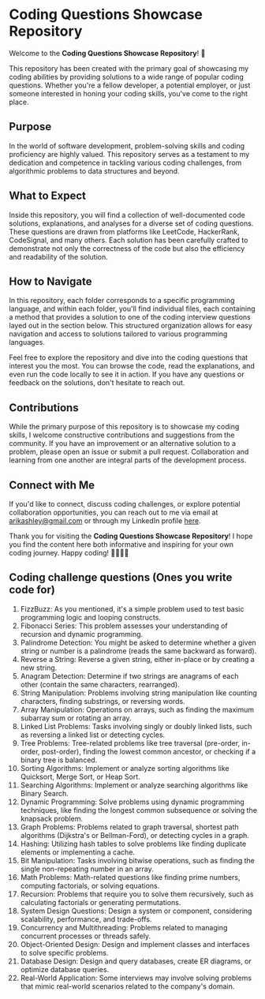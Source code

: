 # Coding Questions Showcase Repository

Welcome to the **Coding Questions Showcase Repository**! 🚀

This repository has been created with the primary goal of showcasing my coding abilities by providing solutions to a wide range of popular coding questions. Whether you're a fellow developer, a potential employer, or just someone interested in honing your coding skills, you've come to the right place.

## Purpose

In the world of software development, problem-solving skills and coding proficiency are highly valued. This repository serves as a testament to my dedication and competence in tackling various coding challenges, from algorithmic problems to data structures and beyond.

## What to Expect

Inside this repository, you will find a collection of well-documented code solutions, explanations, and analyses for a diverse set of coding questions. These questions are drawn from platforms like LeetCode, HackerRank, CodeSignal, and many others. Each solution has been carefully crafted to demonstrate not only the correctness of the code but also the efficiency and readability of the solution.

## How to Navigate

In this repository, each folder corresponds to a specific programming language, and within each folder, you'll find individual files, each containing a method that provides a solution to one of the coding interview questions layed out in the section below.
This structured organization allows for easy navigation and access to solutions tailored to various programming languages.

Feel free to explore the repository and dive into the coding questions that interest you the most. You can browse the code, read the explanations, and even run the code locally to see it in action. If you have any questions or feedback on the solutions, don't hesitate to reach out.

## Contributions

While the primary purpose of this repository is to showcase my coding skills, I welcome constructive contributions and suggestions from the community. If you have an improvement or an alternative solution to a problem, please open an issue or submit a pull request. Collaboration and learning from one another are integral parts of the development process.

## Connect with Me

If you'd like to connect, discuss coding challenges, or explore potential collaboration opportunities, you can reach out to me via email at [arikashley@gmail.com](arikashley@gmail.com) or through my LinkedIn profile [here](https://www.linkedin.com/in/ashley-arik-7304011a1/).

Thank you for visiting the **Coding Questions Showcase Repository**! I hope you find the content here both informative and inspiring for your own coding journey. Happy coding! 👩‍💻👨‍💻

## Coding challenge questions (Ones you write code for)
1. FizzBuzz: As you mentioned, it's a simple problem used to test basic programming logic and looping constructs.
2. Fibonacci Series: This problem assesses your understanding of recursion and dynamic programming.
3. Palindrome Detection: You might be asked to determine whether a given string or number is a palindrome (reads the same backward as forward).
4. Reverse a String: Reverse a given string, either in-place or by creating a new string.
5. Anagram Detection: Determine if two strings are anagrams of each other (contain the same characters, rearranged).
6. String Manipulation: Problems involving string manipulation like counting characters, finding substrings, or reversing words.
7. Array Manipulation: Operations on arrays, such as finding the maximum subarray sum or rotating an array.
8. Linked List Problems: Tasks involving singly or doubly linked lists, such as reversing a linked list or detecting cycles.
9. Tree Problems: Tree-related problems like tree traversal (pre-order, in-order, post-order), finding the lowest common ancestor, or checking if a binary tree is balanced.
10. Sorting Algorithms: Implement or analyze sorting algorithms like Quicksort, Merge Sort, or Heap Sort.
11. Searching Algorithms: Implement or analyze searching algorithms like Binary Search.
12. Dynamic Programming: Solve problems using dynamic programming techniques, like finding the longest common subsequence or solving the knapsack problem.
13. Graph Problems: Problems related to graph traversal, shortest path algorithms (Dijkstra's or Bellman-Ford), or detecting cycles in a graph.
14. Hashing: Utilizing hash tables to solve problems like finding duplicate elements or implementing a cache.
15. Bit Manipulation: Tasks involving bitwise operations, such as finding the single non-repeating number in an array.
16. Math Problems: Math-related questions like finding prime numbers, computing factorials, or solving equations.
17. Recursion: Problems that require you to solve them recursively, such as calculating factorials or generating permutations.
18. System Design Questions: Design a system or component, considering scalability, performance, and trade-offs.
19.  Concurrency and Multithreading: Problems related to managing concurrent processes or threads safely.
20. Object-Oriented Design: Design and implement classes and interfaces to solve specific problems.
21. Database Design: Design and query databases, create ER diagrams, or optimize database queries.
22. Real-World Application: Some interviews may involve solving problems that mimic real-world scenarios related to the company's domain.
